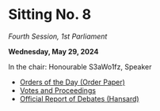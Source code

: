 # Sitting No. 8

_Fourth Session, 1st Parliament_

**Wednesday, May 29, 2024**

In the chair: Honourable S3aWo1fz, Speaker

- [Orders of the Day (Order Paper)]()
- [Votes and Proceedings]()
- [Official Report of Debates (Hansard)]()
